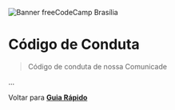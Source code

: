 ![Banner freeCodeCamp Brasília](https://raw.githubusercontent.com/freecodecampbsb/quick-start/master/images/git-banner.jpg)

# Código de Conduta

> Código de conduta de nossa Comunicade

...

Voltar para **[Guia Rápido](https://github.com/freecodecampbsb/quick-start)**
